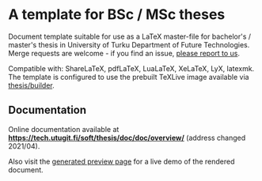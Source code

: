 # A template for BSc / MSc theses

Document template suitable for use as a LaTeX master-file for bachelor's /
master's thesis in University of Turku Department of Future Technologies.
Merge requests are welcome - if you find an issue, [please report to us](issues/new).

Compatible with: ShareLaTeX, pdfLaTeX, LuaLaTeX, XeLaTeX, LyX, latexmk.
The template is configured to use the prebuilt TeXLive image available via
[thesis/builder](https://gitlab.utu.fi/tech/soft/thesis/builder).

## Documentation

Online documentation available at
**<https://tech.utugit.fi/soft/thesis/doc/doc/overview/>**
(address changed 2021/04).

Also visit the [generated preview page](https://ttweb.utugit.fi/thesis)
for a live demo of the rendered document.
